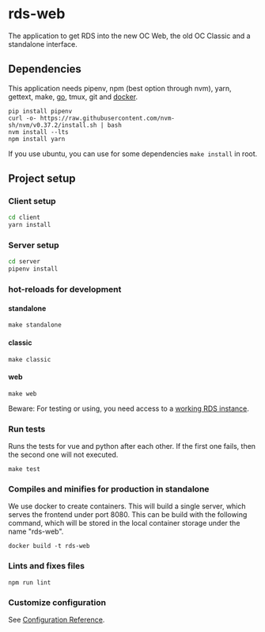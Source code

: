# rds-web

The application to get RDS into the new OC Web, the old OC Classic and a standalone interface.

## Dependencies

This application needs pipenv, npm (best option through nvm), yarn, gettext, make, [go](https://golang.org/dl/), tmux, git and [docker](https://docs.docker.com/get-docker/).

```
pip install pipenv
curl -o- https://raw.githubusercontent.com/nvm-sh/nvm/v0.37.2/install.sh | bash
nvm install --lts
npm install yarn
```

If you use ubuntu, you can use for some dependencies `make install` in root.

## Project setup

### Client setup
```bash
cd client
yarn install
```

### Server setup
```bash
cd server
pipenv install
```

### hot-reloads for development

#### standalone
```
make standalone
```

#### classic
```
make classic
```

#### web
```
make web
```

Beware: For testing or using, you need access to a [working RDS instance](https://www.research-data-services.org/doc/getting-started/k8s/).

### Run tests

Runs the tests for vue and python after each other. If the first one fails, then the second one will not executed.

```
make test
```

### Compiles and minifies for production in standalone
We use docker to create containers. This will build a single server, which serves the frontend under port 8080.
This can be build with the following command, which will be stored in the local container storage under the name "rds-web".

```
docker build -t rds-web
```

### Lints and fixes files
```
npm run lint
```

### Customize configuration
See [Configuration Reference](https://cli.vuejs.org/config/).
